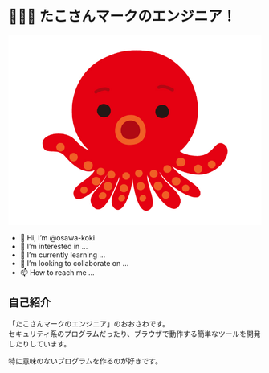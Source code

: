 # 🐙🐙🐙 たこさんマークのエンジニア！

[![たこさん](./property/octopus.jpg)](https://osawa-koki.github.io/osawa-koki/)  

- 👋 Hi, I’m @osawa-koki
- 👀 I’m interested in ...
- 🌱 I’m currently learning ...
- 💞️ I’m looking to collaborate on ...
- 📫 How to reach me ...

## 自己紹介

「たこさんマークのエンジニア」のおおさわです。  
セキュリティ系のプログラムだったり、ブラウザで動作する簡単なツールを開発したりしています。  

特に意味のないプログラムを作るのが好きです。  
